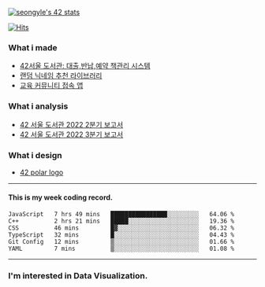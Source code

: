[![seongyle's 42 stats](https://badge42.vercel.app/api/v2/cl260u6td000609l4p4inxynw/stats?cursusId=21&coalitionId=86)](https://github.com/JaeSeoKim/badge42)

[![Hits](https://hits.seeyoufarm.com/api/count/incr/badge.svg?url=https%3A%2F%2Fgithub.com%2FYeonSeong-Lee&count_bg=%2379C83D&title_bg=%23555555&icon=&icon_color=%23E7E7E7&title=hits&edge_flat=false)](https://hits.seeyoufarm.com)

### What i made
- [42서울 도서관: 대출,반납,예약 책관리 시스템](https://42library.kr/)
- [랜덤 닉네임 추천 라이브러리](https://yeonseong-lee.github.io/random-nickname-website/)
- [교육 커뮤니티 접속 앱](https://github.com/YeonSeong-Lee/HufsLifeAcademy_app)


### What i analysis
- [42 서울 도서관 2022 2분기 보고서](https://rpubs.com/yeonseong/jiphyeonjeon_2022_2Q)
- [42 서울 도서관 2022 3분기 보고서](https://rpubs.com/yeonseong/jiphyeonjeon_2022_3Q)


### What i design
- [42 polar logo](https://github.com/YeonSeong-Lee/SecondBrain/blob/main/design/polar_logo_seongyle/logo_story.md)
---

#### This is my week coding record.
<!--START_SECTION:waka-->

```text
JavaScript   7 hrs 49 mins   ████████████████░░░░░░░░░   64.06 %
C++          2 hrs 21 mins   █████░░░░░░░░░░░░░░░░░░░░   19.36 %
CSS          46 mins         █▓░░░░░░░░░░░░░░░░░░░░░░░   06.32 %
TypeScript   32 mins         █░░░░░░░░░░░░░░░░░░░░░░░░   04.43 %
Git Config   12 mins         ▒░░░░░░░░░░░░░░░░░░░░░░░░   01.66 %
YAML         7 mins          ▒░░░░░░░░░░░░░░░░░░░░░░░░   01.08 %
```

<!--END_SECTION:waka-->
--- 

### I'm interested in Data Visualization.



<!--
**YeonSeong-Lee/YeonSeong-Lee** is a ✨ _special_ ✨ repository because its `README.md` (this file) appears on your GitHub profile.

Here are some ideas to get you started:

- 🔭 I’m currently working on ...
- 🌱 I’m currently learning ...
- 👯 I’m looking to collaborate on ...
- 🤔 I’m looking for help with ...
- 💬 Ask me about ...
- 📫 How to reach me: ...
- 😄 Pronouns: ...
- ⚡ Fun fact: ...
-->
